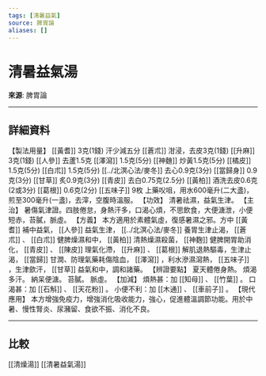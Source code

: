 ```yaml
---
tags: [清暑益氣]
source: 脾胃論
aliases: []
---
```


# 清暑益氣湯

**來源**: 脾胃論  

---

## 詳細資料
【製法用量】 [[黃耆]] 3克(1錢) 汗少減五分 [[蒼朮]] 泔浸，去皮3克(1錢) [[升麻]] 3克(1錢) [[人參]] 去蘆1.5克 [[澤瀉]] 1.5克(5分) [[神麯]] 炒黃1.5克(5分) [[橘皮]] 1.5克(5分) [[白朮]] 1.5克(5分) [[../北溟心法/麥冬]] 去心0.9克(3分) [[當歸身]] 0.9克(3分) [[甘草]] 炙0.9克(3分) [[青皮]] 去白0.75克(2.5分) [[黃柏]] 酒洗去皮0.6克(2或3分) [[葛根]] 0.6克(2分) [[五味子]] 9枚
上藥㕮咀，用水600毫升(二大盞)，煎至300毫升(一盞)，去滓，空腹時溫服。
【功效】
清暑祛濕，益氣生津。
【主治】
暑傷氣津證。四肢倦怠，身熱汗多，口渴心煩，不思飲食，大便溏泄，小便短赤，苔膩，脈虛。
【方義】
本方適用於素體氣虛，復感暑濕之邪。方中 [[黃耆]] 補中益氣， [[人參]] 益氣生津， [[../北溟心法/麥冬]] 養胃生津止渴， [[蒼朮]] 、 [[白朮]] 健脾燥濕和中， [[黃柏]] 清熱燥濕殺菌， [[神麴]] 健脾開胃助消化， [[青皮]] 、 [[陳皮]] 理氣化滯， [[升麻]] 、 [[葛根]] 解肌退熱驅毒，生津止渴， [[當歸]] 甘潤、防理氣藥耗傷陰血， [[澤瀉]] ，利水滲濕瀉熱， [[五味子]] ，生津歛汗， [[甘草]] 益氣和中，調和諸藥。
【辨證要點】
夏天體倦身熱。
煩渴多汗。
納呆便溏。
苔膩。
脈虛。
【加減】
煩熱甚：加 [[知母]] 、 [[竹葉]] 。
口渴甚：加 [[石斛]] 、 [[天花粉]] 。
小便不利：加 [[木通]] 、 [[車前子]] 。
【現代應用】
本方增強免疫力，增強消化吸收能力，強心，促進體溫調節功能。用於中暑、慢性腎炎、尿瀦留、食欲不振、消化不良。

---

## 比較
[[清燥湯]]
[[清暑益氣湯]]
